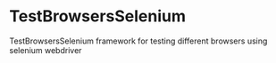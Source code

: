 # TestBrowsersSelenium
TestBrowsersSelenium framework for testing different browsers using selenium webdriver
